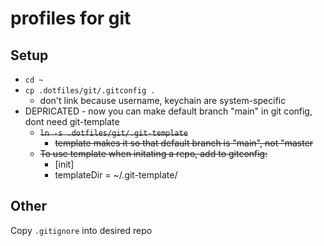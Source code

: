 # profiles for git

## Setup
- `cd ~`
- `cp .dotfiles/git/.gitconfig .`
    - don't link because username, keychain are system-specific
- DEPRICATED - now you can make default branch "main" in git config, dont need git-template
    - ~~`ln -s .dotfiles/git/.git-template`~~
        - ~~template makes it so that default branch is "main", not "master~~
	- ~~To use template when initating a repo, add to gitconfig:~~
	     - [init]
		- templateDir = ~/.git-template/

## Other
Copy `.gitignore` into desired repo

